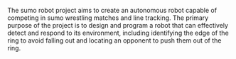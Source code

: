 The sumo robot project aims to create an autonomous robot capable of competing in sumo wrestling matches and line tracking. The primary purpose of the project is to design and program a robot that can effectively detect and respond to its environment, including identifying the edge of the ring to avoid falling out and locating an opponent to push them out of the ring. 
